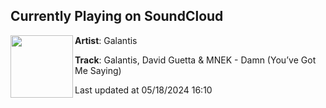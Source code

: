 ## Currently Playing on SoundCloud

[<img align="left" width="100" src="https://i1.sndcdn.com/artworks-PlO5Oogs7l4i-0-t500x500.jpg">](https://soundcloud.com/wearegalantis/galantis-david-guetta-mnek-1?in=wearegalantis/sets/rx-85474527)

**Artist**: Galantis 

**Track**: Galantis, David Guetta & MNEK - Damn (You’ve Got Me Saying)

Last updated at 05/18/2024 16:10
